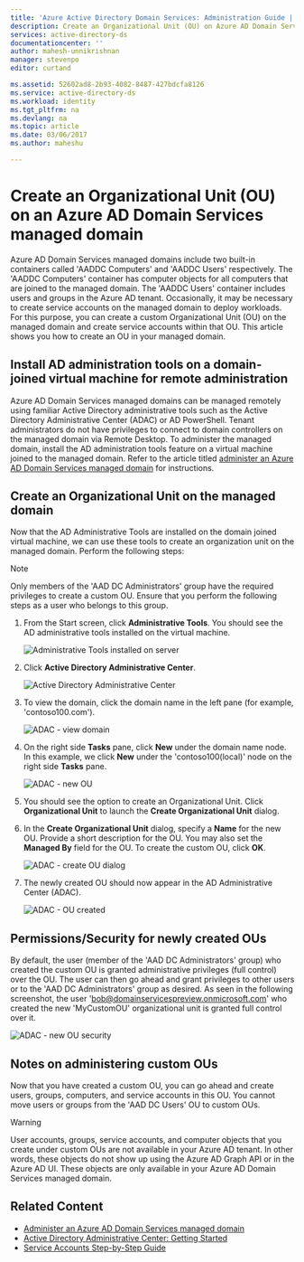 ```yaml
---
title: 'Azure Active Directory Domain Services: Administration Guide | Microsoft Docs'
description: Create an Organizational Unit (OU) on Azure AD Domain Services managed domains
services: active-directory-ds
documentationcenter: ''
author: mahesh-unnikrishnan
manager: stevenpo
editor: curtand

ms.assetid: 52602ad8-2b93-4082-8487-427bdcfa8126
ms.service: active-directory-ds
ms.workload: identity
ms.tgt_pltfrm: na
ms.devlang: na
ms.topic: article
ms.date: 03/06/2017
ms.author: maheshu

---
```

# Create an Organizational Unit (OU) on an Azure AD Domain Services managed domain
Azure AD Domain Services managed domains include two built-in containers called 'AADDC Computers' and 'AADDC Users' respectively. The 'AADDC Computers' container has computer objects for all computers that are joined to the managed domain. The 'AADDC Users' container includes users and groups in the Azure AD tenant. Occasionally, it may be necessary to create service accounts on the managed domain to deploy workloads. For this purpose, you can create a custom Organizational Unit (OU) on the managed domain and create service accounts within that OU. This article shows you how to create an OU in your managed domain.

## Install AD administration tools on a domain-joined virtual machine for remote administration
Azure AD Domain Services managed domains can be managed remotely using familiar Active Directory administrative tools such as the Active Directory Administrative Center (ADAC) or AD PowerShell. Tenant administrators do not have privileges to connect to domain controllers on the managed domain via Remote Desktop. To administer the managed domain, install the AD administration tools feature on a virtual machine joined to the managed domain. Refer to the article titled [administer an Azure AD Domain Services managed domain](active-directory-ds-admin-guide-administer-domain.md) for instructions.

## Create an Organizational Unit on the managed domain
Now that the AD Administrative Tools are installed on the domain joined virtual machine, we can use these tools to create an organization unit on the managed domain. Perform the following steps:

> [!NOTE]
> Only members of the 'AAD DC Administrators' group have the required privileges to create a custom OU. Ensure that you perform the following steps as a user who belongs to this group.
>
>

1. From the Start screen, click **Administrative Tools**. You should see the AD administrative tools installed on the virtual machine.

    ![Administrative Tools installed on server](./media/active-directory-domain-services-admin-guide/install-rsat-admin-tools-installed.png)
2. Click **Active Directory Administrative Center**.

    ![Active Directory Administrative Center](./media/active-directory-domain-services-admin-guide/adac-overview.png)
3. To view the domain, click the domain name in the left pane (for example, 'contoso100.com').

    ![ADAC - view domain](./media/active-directory-domain-services-admin-guide/create-ou-adac-overview.png)
4. On the right side **Tasks** pane, click **New** under the domain name node. In this example, we click **New** under the 'contoso100(local)' node on the right side **Tasks** pane.

    ![ADAC - new OU](./media/active-directory-domain-services-admin-guide/create-ou-adac-new-ou.png)
5. You should see the option to create an Organizational Unit. Click **Organizational Unit** to launch the **Create Organizational Unit** dialog.
6. In the **Create Organizational Unit** dialog, specify a **Name** for the new OU. Provide a short description for the OU. You may also set the **Managed By** field for the OU. To create the custom OU, click **OK**.

    ![ADAC - create OU dialog](./media/active-directory-domain-services-admin-guide/create-ou-dialog.png)
7. The newly created OU should now appear in the AD Administrative Center (ADAC).

    ![ADAC - OU created](./media/active-directory-domain-services-admin-guide/create-ou-done.png)

## Permissions/Security for newly created OUs
By default, the user (member of the 'AAD DC Administrators' group) who created the custom OU is granted administrative privileges (full control) over the OU. The user can then go ahead and grant privileges to other users or to the 'AAD DC Administrators' group as desired. As seen in the following screenshot, the user 'bob@domainservicespreview.onmicrosoft.com' who created the new 'MyCustomOU' organizational unit is granted full control over it.

 ![ADAC - new OU security](./media/active-directory-domain-services-admin-guide/create-ou-permissions.png)

## Notes on administering custom OUs
Now that you have created a custom OU, you can go ahead and create users, groups, computers, and service accounts in this OU. You cannot move users or groups from the 'AAD DC Users' OU to custom OUs.

> [!WARNING]
> User accounts, groups, service accounts, and computer objects that you create under custom OUs are not available in your Azure AD tenant. In other words, these objects do not show up using the Azure AD Graph API or in the Azure AD UI. These objects are only available in your Azure AD Domain Services managed domain.
>
>

## Related Content
* [Administer an Azure AD Domain Services managed domain](active-directory-ds-admin-guide-administer-domain.md)
* [Active Directory Administrative Center: Getting Started](https://technet.microsoft.com/library/dd560651.aspx)
* [Service Accounts Step-by-Step Guide](https://technet.microsoft.com/library/dd548356.aspx)
